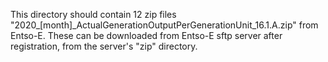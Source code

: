 This directory should contain 12 zip files "2020_[month]_ActualGenerationOutputPerGenerationUnit_16.1.A.zip" from Entso-E. These can be downloaded from Entso-E sftp server after registration, from the server's "zip" directory.